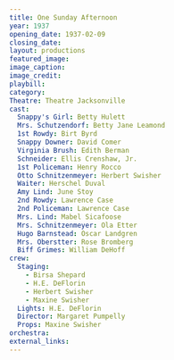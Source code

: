 ```yaml
---
title: One Sunday Afternoon
year: 1937
opening_date: 1937-02-09
closing_date: 
layout: productions
featured_image: 
image_caption:
image_credit:
playbill: 
category: 
Theatre: Theatre Jacksonville
cast:
  Snappy's Girl: Betty Hulett
  Mrs. Schutzendorf: Betty Jane Leamond
  1st Rowdy: Birt Byrd
  Snappy Downer: David Comer
  Virginia Brush: Edith Berman
  Schneider: Ellis Crenshaw, Jr.
  1st Policeman: Henry Rocco
  Otto Schnitzenmeyer: Herbert Swisher
  Waiter: Herschel Duval
  Amy Lind: June Stoy
  2nd Rowdy: Lawrence Case
  2nd Policeman: Lawrence Case
  Mrs. Lind: Mabel Sicafoose
  Mrs. Schnitzenmeyer: Ola Etter
  Hugo Barnstead: Oscar Landgren
  Mrs. Oberstter: Rose Bromberg
  Biff Grimes: William DeHoff
crew:
  Staging:
    - Birsa Shepard
    - H.E. DeFlorin
    - Herbert Swisher
    - Maxine Swisher
  Lights: H.E. DeFlorin
  Director: Margaret Pumpelly
  Props: Maxine Swisher
orchestra:
external_links:
---
```



